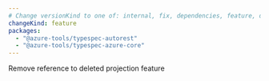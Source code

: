 ```yaml
---
# Change versionKind to one of: internal, fix, dependencies, feature, deprecation, breaking
changeKind: feature
packages:
  - "@azure-tools/typespec-autorest"
  - "@azure-tools/typespec-azure-core"
---
```


Remove reference to deleted projection feature
